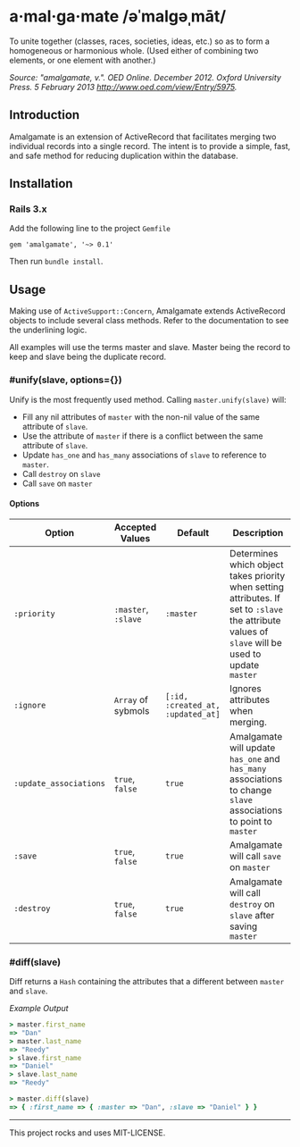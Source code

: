 # a·mal·ga·mate /əˈmalgəˌmāt/

To unite together (classes, races, societies, ideas, etc.) so as to form a homogeneous or harmonious whole. (Used either of combining two elements, or one element with another.)

*Source: "amalgamate, v.". OED Online. December 2012. Oxford University Press. 5 February 2013 <http://www.oed.com/view/Entry/5975>.*

## Introduction

Amalgamate is an extension of ActiveRecord that facilitates merging two individual records into a single record. The intent is to provide a simple, fast, and safe method for reducing duplication within the database.

## Installation

### Rails 3.x

Add the following line to the project `Gemfile`

    gem 'amalgamate', '~> 0.1'

Then run `bundle install`.

## Usage

Making use of `ActiveSupport::Concern`, Amalgamate extends ActiveRecord objects to include several class methods. Refer to the documentation to see the underlining logic.

All examples will use the terms master and slave. Master being the record to keep and slave being the duplicate record.

### #unify(slave, options={})

Unify is the most frequently used method. Calling `master.unify(slave)` will:

- Fill any nil attributes of `master` with the non-nil value of the same attribute of `slave`.
- Use the attribute of `master` if there is a conflict between the same attribute of `slave`.
- Update `has_one` and `has_many` associations of `slave` to reference to `master`.
- Call `destroy` on `slave`
- Call `save` on `master` 

#### Options

| Option       | Accepted Values     | Default | Description       |
|--------------|---------------------|---------|-------------------|
| `:priority`   | `:master`, `:slave` | `:master` |Determines which object takes priority when setting attributes. If set to `:slave` the attribute values of `slave` will be used to update `master`|
| `:ignore` | `Array` of sybmols | `[:id, :created_at, :updated_at]` | Ignores attributes when merging.
| `:update_associations` | `true`, `false` | `true` | Amalgamate will update `has_one` and `has_many` associations to change `slave` associations to point to `master`|
| `:save` | `true`, `false` | `true` | Amalgamate will call `save` on `master`
| `:destroy` |`true`, `false` | `true` | Amalgamate will call `destroy` on `slave` after saving `master`|


### #diff(slave)

Diff returns a `Hash` containing the attributes that a different between `master` and `slave`.

_Example Output_

```ruby
> master.first_name
=> "Dan"
> master.last_name
=> "Reedy"
> slave.first_name
=> "Daniel"
> slave.last_name
=> "Reedy"

> master.diff(slave)
=> { :first_name => { :master => "Dan", :slave => "Daniel" } }
```

---

This project rocks and uses MIT-LICENSE.